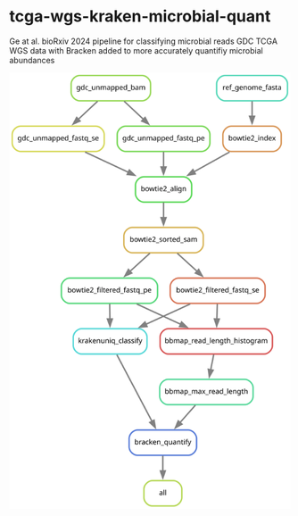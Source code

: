 # tcga-wgs-kraken-microbial-quant

Ge at al. bioRxiv 2024 pipeline for classifying microbial reads GDC TCGA WGS data with Bracken added to more accurately quantifiy microbial abundances

![Snakemake rule graph](tcga-wgs-kraken-microbial-quant.svg)
